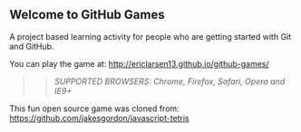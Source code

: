 ## Welcome to GitHub Games

A project based learning activity for people who are getting started with Git and GitHub.

You can play the game at: http://ericlarsen13.github.io/github-games/

>> _*SUPPORTED BROWSERS*: Chrome, Firefox, Safari, Opera and IE9+_

This fun open source game was cloned from: https://github.com/jakesgordon/javascript-tetris
